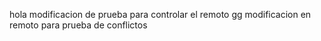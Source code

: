 hola
modificacion de prueba para controlar el remoto
gg
modificacion en remoto para prueba de conflictos
